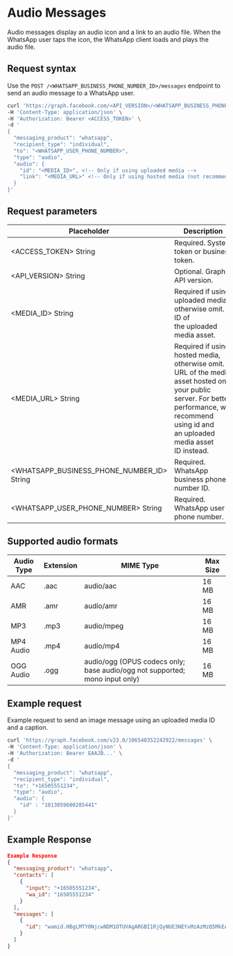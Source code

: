 # Audio Messages

Audio messages display an audio icon and a link to an audio file. When the WhatsApp user taps the icon, the WhatsApp client loads and plays the audio file.

## Request syntax

Use the `POST /<WHATSAPP_BUSINESS_PHONE_NUMBER_ID>/messages` endpoint to send an audio message to a WhatsApp user.

```bash
curl 'https://graph.facebook.com/<API_VERSION>/<WHATSAPP_BUSINESS_PHONE_NUMBER_ID>/messages' \
-H 'Content-Type: application/json' \
-H 'Authorization: Bearer <ACCESS_TOKEN>' \
-d '
{
  "messaging_product": "whatsapp",
  "recipient_type": "individual",
  "to": "<WHATSAPP_USER_PHONE_NUMBER>",
  "type": "audio",
  "audio": {
    "id": "<MEDIA_ID>", <!-- Only if using uploaded media -->
    "link": "<MEDIA_URL>" <!-- Only if using hosted media (not recommended) -->
  }
}'
```

## Request parameters

| **Placeholder**                                | **Description**                                                                                                                                                                               | **Example Value**                                                                                                                                                                                                                              |
|------------------------------------------------|-----------------------------------------------------------------------------------------------------------------------------------------------------------------------------------------------|------------------------------------------------------------------------------------------------------------------------------------------------------------------------------------------------------------------------------------------------|
| <ACCESS\_TOKEN> String                         | Required\. System token or business token\.                                                                                                                                                   | EAAAN6tcBzAUBOZC82CW7iR2LiaZBwUHS4Y7FDtQxRUPy1PHZClDGZBZCgWdrTisgMjpFKiZAi1FBBQNO2IqZBAzdZAA16lmUs0XgRcCf6z1LLxQCgLXDEpg80d41UZBt1FKJZCqJFcTYXJvSMeHLvOdZwFyZBrV9ZPHZASSqxDZBUZASyFdzjiy2A1sippEsF4DVV5W2IlkOSr2LrMLuYoNMYBy8xQczzOKDOMccqHEZD |
| <API\_VERSION> String                          | Optional\. Graph API version\.                                                                                                                                                                | v23\.0                                                                                                                                                                                                                                         |
| <MEDIA\_ID> String                             | Required if using uploaded media, otherwise omit\. ID of the uploaded media asset\.                                                                                                           | 1013859600285441                                                                                                                                                                                                                               |
| <MEDIA\_URL> String                            | Required if using hosted media, otherwise omit\. URL of the media asset hosted on your public server\. For better performance, we recommend using id and an uploaded media asset ID instead\. | https://www\.luckyshrub\.com/media/ringtones/wind\-chime\.mp3                                                                                                                                                                                  |
| <WHATSAPP\_BUSINESS\_PHONE\_NUMBER\_ID> String | Required\. WhatsApp business phone number ID\.                                                                                                                                                | 106540352242922                                                                                                                                                                                                                                |
| <WHATSAPP\_USER\_PHONE\_NUMBER> String         | Required\. WhatsApp user phone number\.                                                                                                                                                       | \+16505551234                                                                                                                                                                                                                                  |

## Supported audio formats

| Audio Type | Extension | MIME Type            | Max Size |
|------------|-----------|----------------------|----------|
| AAC        | .aac      | audio/aac            | 16 MB    |
| AMR        | .amr      | audio/amr            | 16 MB    |
| MP3        | .mp3      | audio/mpeg           | 16 MB    |
| MP4 Audio  | .mp4      | audio/mp4            | 16 MB    |
| OGG Audio  | .ogg      | audio/ogg (OPUS codecs only; base audio/ogg not supported; mono input only)           | 16 MB    |

## Example request

Example request to send an image message using an uploaded media ID and a caption.

```bash
curl 'https://graph.facebook.com/v23.0/106540352242922/messages' \
-H 'Content-Type: application/json' \
-H 'Authorization: Bearer EAAJB...' \
-d '
{
  "messaging_product": "whatsapp",
  "recipient_type": "individual",
  "to": "+16505551234",
  "type": "audio",
  "audio": {
    "id" : "1013859600285441"
  }
}'
```

## Example Response

```json
Example Response
{
  "messaging_product": "whatsapp",
  "contacts": [
    {
      "input": "+16505551234",
      "wa_id": "16505551234"
    }
  ],
  "messages": [
    {
      "id": "wamid.HBgLMTY0NjcwNDM1OTUVAgARGBI1RjQyNUE3NEYxMzAzMzQ5MkEA"
    }
  ]
}
```
